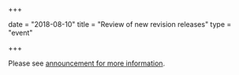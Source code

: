 +++

date = "2018-08-10"
title = "Review of new revision releases"
type = "event"

+++

Please see [announcement for more information](/ehf/announcement/2018-08-14-new-releases-for-review/).

